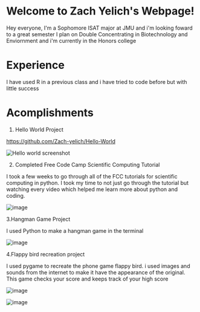 # Welcome to Zach Yelich's Webpage!
Hey everyone, I'm a Sophomore ISAT major at JMU and i'm looking foward to a great semester
I plan on Double Concentrating in Biotechnology and Enviornment and i'm currently in the Honors college

# Experience
I have used R in a previous class and i have tried to code before but with little success

# Acomplishments
1. Hello World Project

https://github.com/Zach-yelich/Hello-World

![Hello world screenshot](https://user-images.githubusercontent.com/77746988/107997162-1e682100-6fb0-11eb-8a46-27591356a292.png)

2. Completed Free Code Camp Scientific Computing Tutorial 

I took a few weeks to go through all of the FCC tutorials for scientific computing in python. I took my time to not just go through the tutorial but watching every video which helped me learn more about python and coding.

![image](https://user-images.githubusercontent.com/77746988/115639488-b4873300-a2e2-11eb-961a-e0738c437613.png)

3.Hangman Game Project

I used Python to make a hangman game in the terminal

![image](https://user-images.githubusercontent.com/77746988/115640151-43e11600-a2e4-11eb-80a4-4c792cf3eda4.png)

4.Flappy bird recreation project

I used pygame to recreate the phone game flappy bird. i used images and sounds from the internet to make it have the appearance of the original. This game checks your score and keeps track of your high score 

![image](https://user-images.githubusercontent.com/77746988/115640397-d84b7880-a2e4-11eb-84bf-6c331e4b893d.png)

![image](https://user-images.githubusercontent.com/77746988/115640471-0a5cda80-a2e5-11eb-8958-4f5b451f1600.png)
